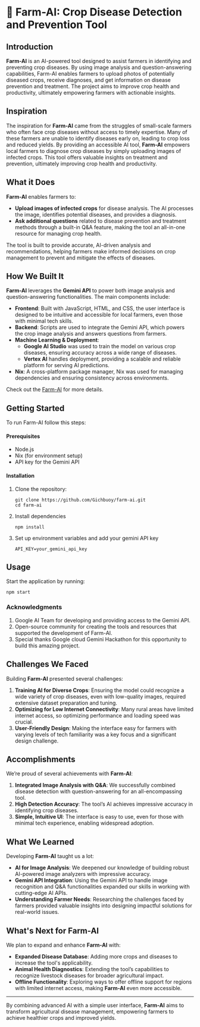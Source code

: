 # 🌾 Farm-AI: Crop Disease Detection and Prevention Tool

## Introduction
**Farm-AI** is an AI-powered tool designed to assist farmers in identifying and preventing crop diseases. By using image analysis and question-answering capabilities, Farm-AI enables farmers to upload photos of potentially diseased crops, receive diagnoses, and get information on disease prevention and treatment. The project aims to improve crop health and productivity, ultimately empowering farmers with actionable insights.

## Inspiration
The inspiration for **Farm-AI** came from the struggles of small-scale farmers who often face crop diseases without access to timely expertise. Many of these farmers are unable to identify diseases early on, leading to crop loss and reduced yields. By providing an accessible AI tool, **Farm-AI** empowers local farmers to diagnose crop diseases by simply uploading images of infected crops. This tool offers valuable insights on treatment and prevention, ultimately improving crop health and productivity.

## What it Does
**Farm-AI** enables farmers to:
- **Upload images of infected crops** for disease analysis. The AI processes the image, identifies potential diseases, and provides a diagnosis.
- **Ask additional questions** related to disease prevention and treatment methods through a built-in Q&A feature, making the tool an all-in-one resource for managing crop health.

The tool is built to provide accurate, AI-driven analysis and recommendations, helping farmers make informed decisions on crop management to prevent and mitigate the effects of diseases.

## How We Built It
**Farm-AI** leverages the **Gemini API** to power both image analysis and question-answering functionalities. The main components include:
- **Frontend**: Built with JavaScript, HTML, and CSS, the user interface is designed to be intuitive and accessible for local farmers, even those with minimal tech skills.
- **Backend**: Scripts are used to integrate the Gemini API, which powers the crop image analysis and answers questions from farmers.
- **Machine Learning & Deployment**:
  - **Google AI Studio** was used to train the model on various crop diseases, ensuring accuracy across a wide range of diseases.
  - **Vertex AI** handles deployment, providing a scalable and reliable platform for serving AI predictions.
- **Nix**: A cross-platform package manager, Nix was used for managing dependencies and ensuring consistency across environments.

Check out the [Farm-AI](https://farm-ai-eight.vercel.app/) for more details.

## Getting Started
To run Farm-AI follow this steps:

#### Prerequisites
- Node.js
- Nix (for environment setup)
- API key for the Gemini API

#### Installation
1. Clone the repository:
   ```
   git clone https://github.com/Gichbuoy/farm-ai.git
   cd farm-ai
   ```

2. Install dependencies
   ```
   npm install
   ```

3. Set up environment variables and add your gemini API key
   ```
   API_KEY=your_gemini_api_key
   ```

## Usage
Start the application by running:
```
npm start
```

### Acknowledgments
1. Google AI Team for developing and providing access to the Gemini API.
2. Open-source community for creating the tools and resources that supported the development of Farm-AI.
3. Special thanks Google cloud Gemini Hackathon for this opportunity to build this amazing project.


## Challenges We Faced
Building **Farm-AI** presented several challenges:
1. **Training AI for Diverse Crops**: Ensuring the model could recognize a wide variety of crop diseases, even with low-quality images, required extensive dataset preparation and tuning.
2. **Optimizing for Low Internet Connectivity**: Many rural areas have limited internet access, so optimizing performance and loading speed was crucial.
3. **User-Friendly Design**: Making the interface easy for farmers with varying levels of tech familiarity was a key focus and a significant design challenge.

## Accomplishments
We’re proud of several achievements with **Farm-AI**:
1. **Integrated Image Analysis with Q&A**: We successfully combined disease detection with question-answering for an all-encompassing tool.
2. **High Detection Accuracy**: The tool’s AI achieves impressive accuracy in identifying crop diseases.
3. **Simple, Intuitive UI**: The interface is easy to use, even for those with minimal tech experience, enabling widespread adoption.

## What We Learned
Developing **Farm-AI** taught us a lot:
- **AI for Image Analysis**: We deepened our knowledge of building robust AI-powered image analyzers with impressive accuracy.
- **Gemini API Integration**: Using the Gemini API to handle image recognition and Q&A functionalities expanded our skills in working with cutting-edge AI APIs.
- **Understanding Farmer Needs**: Researching the challenges faced by farmers provided valuable insights into designing impactful solutions for real-world issues.

## What's Next for Farm-AI
We plan to expand and enhance **Farm-AI** with:
- **Expanded Disease Database**: Adding more crops and diseases to increase the tool's applicability.
- **Animal Health Diagnostics**: Extending the tool’s capabilities to recognize livestock diseases for broader agricultural impact.
- **Offline Functionality**: Exploring ways to offer offline support for regions with limited internet access, making **Farm-AI** even more accessible.

---

By combining advanced AI with a simple user interface, **Farm-AI** aims to transform agricultural disease management, empowering farmers to achieve healthier crops and improved yields.
